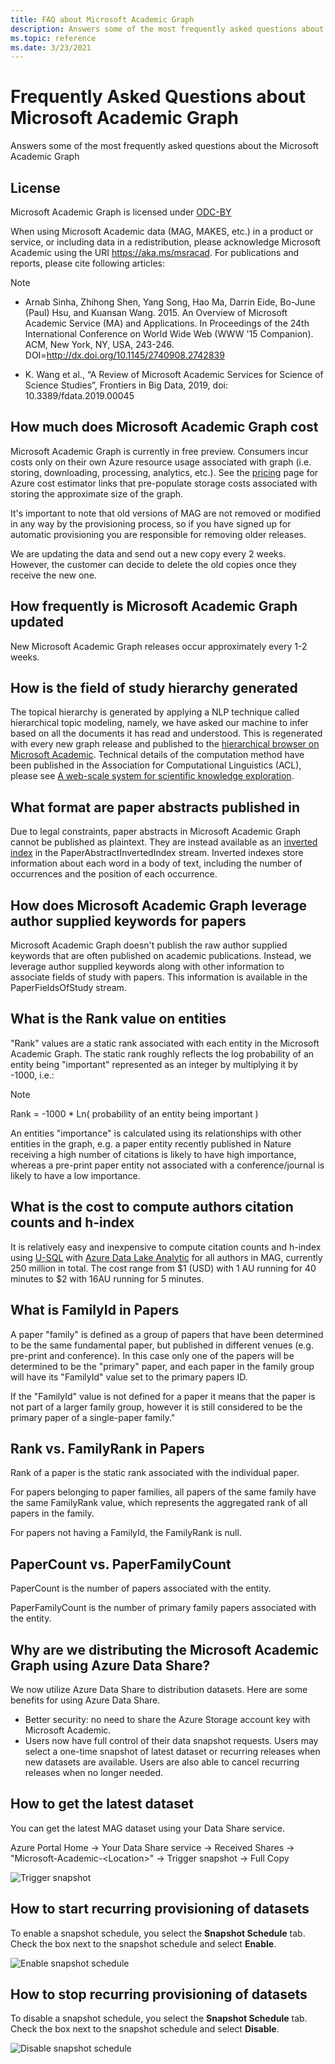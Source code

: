 ```yaml
---
title: FAQ about Microsoft Academic Graph
description: Answers some of the most frequently asked questions about the Microsoft Academic Graph
ms.topic: reference
ms.date: 3/23/2021
---
```

# Frequently Asked Questions about Microsoft Academic Graph

Answers some of the most frequently asked questions about the Microsoft Academic Graph

## License

Microsoft Academic Graph is licensed under [ODC-BY](https://opendatacommons.org/licenses/by/1.0/)

When using Microsoft Academic data (MAG, MAKES, etc.) in a product or service, or including data in a redistribution, please acknowledge Microsoft Academic using the URI https://aka.ms/msracad. For publications and reports, please cite following articles:

> [!NOTE]
>
> - Arnab Sinha, Zhihong Shen, Yang Song, Hao Ma, Darrin Eide, Bo-June (Paul) Hsu, and Kuansan Wang. 2015. An Overview of Microsoft Academic Service (MA) and Applications. In Proceedings of the 24th International Conference on World Wide Web (WWW '15 Companion). ACM, New York, NY, USA, 243-246. DOI=http://dx.doi.org/10.1145/2740908.2742839
>
> - K. Wang et al., “A Review of Microsoft Academic Services for Science of Science Studies”, Frontiers in Big Data, 2019, doi: 10.3389/fdata.2019.00045

## How much does Microsoft Academic Graph cost

Microsoft Academic Graph is currently in free preview. Consumers incur costs only on their own Azure resource usage associated with graph (i.e. storing, downloading, processing, analytics, etc.). See the [pricing](resources-pricing.md) page for Azure cost estimator links that pre-populate storage costs associated with storing the approximate size of the graph.

It's important to note that old versions of MAG are not removed or modified in any way by the provisioning process, so if you have signed up for automatic provisioning you are responsible for removing older releases.

We are updating the data and send out a new copy every 2 weeks. However, the customer can decide to delete the old copies once they receive the new one.

## How frequently is Microsoft Academic Graph updated

New Microsoft Academic Graph releases occur approximately every 1-2 weeks.

## How is the field of study hierarchy generated

The topical hierarchy is generated by applying a NLP technique called hierarchical topic modeling, namely, we have asked our machine to infer based on all the documents it has read and understood. This is regenerated  with every new graph release and published to the [hierarchical browser on Microsoft Academic](https://academic.microsoft.com/#/topics/0/). Technical details of the computation method have been published in the Association for Computational Linguistics (ACL), please see [A web-scale system for scientific knowledge exploration](https://academic.microsoft.com/#/detail/2803115315).

## What format are paper abstracts published in

Due to legal constraints, paper abstracts in Microsoft Academic Graph cannot be published as plaintext. They are instead available as an [inverted index](https://en.wikipedia.org/wiki/Inverted_index) in the PaperAbstractInvertedIndex stream. Inverted indexes store information about each word in a body of text, including the number of occurrences and the position of each occurrence.

## How does Microsoft Academic Graph leverage author supplied keywords for papers

Microsoft Academic Graph doesn't publish the raw author supplied keywords that are often published on academic publications. Instead, we leverage author supplied keywords along with other information to associate fields of study with papers. This information is available in the PaperFieldsOfStudy stream.

## What is the Rank value on entities

"Rank" values are a static rank associated with each entity in the Microsoft Academic Graph. The static rank  roughly reflects the log probability of an entity being "important" represented as an integer by multiplying it by -1000, i.e.:

> [!NOTE]
> Rank = -1000 * Ln( probability of an entity being important )

An entities "importance" is calculated using its relationships with other entities in the graph, e.g. a paper entity recently published in Nature receiving a high number of citations is likely to have high importance, whereas a pre-print paper entity not associated with a conference/journal is likely to have a low importance.

## What is the cost to compute authors citation counts and h-index

It is relatively easy and inexpensive to compute citation counts and h-index using [U-SQL](https://msdn.microsoft.com/azure/data-lake-analytics/u-sql/u-sql-language-reference) with [Azure Data Lake Analytic](https://azure.microsoft.com/services/data-lake-analytics/) for all authors in MAG, currently 250 million in total. The cost range from $1 (USD) with 1 AU running for 40 minutes to $2 with 16AU running for 5 minutes.

## What is FamilyId in Papers

A paper "family" is defined as a group of papers that have been determined to be the same fundamental paper, but published in different venues (e.g. pre-print and conference). In this case only one of the papers will be determined to be the "primary" paper, and each paper in the family group will have its "FamilyId" value set to the primary papers ID.

If the "FamilyId" value is not defined for a paper it means that the paper is not part of a larger family group, however it is still considered to be the primary paper of a single-paper family."

## Rank vs. FamilyRank in Papers

Rank of a paper is the static rank associated with the individual paper.

For papers belonging to paper families, all papers of the same family have the same FamilyRank value, which represents the aggregated rank of all papers in the family.

For papers not having a FamilyId, the FamilyRank is null.

## PaperCount vs. PaperFamilyCount

PaperCount is the number of papers associated with the entity.

PaperFamilyCount is the number of primary family papers associated with the entity.

## Why are we distributing the Microsoft Academic Graph using Azure Data Share?

We now utilize Azure Data Share to distribution datasets. Here are some benefits for using Azure Data Share.

- Better security: no need to share the Azure Storage account key with Microsoft Academic.
- Users now have full control of their data snapshot requests. Users may select a one-time snapshot of latest dataset or recurring releases when new datasets are available.  Users are also able to cancel recurring releases when no longer needed. 

## How to get the latest dataset

  You can get the latest MAG dataset using your Data Share service.

  Azure Portal Home -> Your Data Share service -> Received Shares -> "Microsoft-Academic-\<Location\>" -> Trigger snapshot -> Full Copy

  ![Trigger snapshot](./media/receive-data/trigger-snapshot.png "Trigger snapshot") 

## How to start recurring provisioning of datasets

  To enable a snapshot schedule, you select the **Snapshot Schedule** tab. Check the box next to the snapshot schedule and select **Enable**.

  ![Enable snapshot schedule](./media/receive-data/enable-snapshot-schedule.png "Enable snapshot schedule")

## How to stop recurring provisioning of datasets

  To disable a snapshot schedule, you select the **Snapshot Schedule** tab. Check the box next to the snapshot schedule and select **Disable**.

  ![Disable snapshot schedule](./media/receive-data/disable-snapshot-schedule.png "Disable snapshot schedule")
